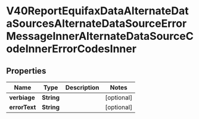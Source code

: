 

# V40ReportEquifaxDataAlternateDataSourcesAlternateDataSourceErrorMessageInnerAlternateDataSourceCodeInnerErrorCodesInner


## Properties

| Name | Type | Description | Notes |
|------------ | ------------- | ------------- | -------------|
|**verbiage** | **String** |  |  [optional] |
|**errorText** | **String** |  |  [optional] |



